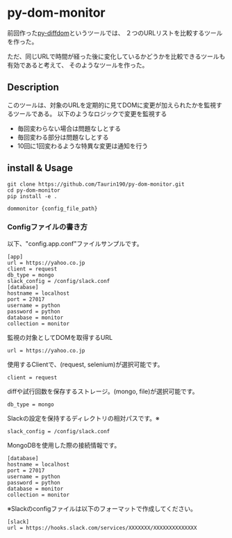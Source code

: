 # py-dom-monitor
前回作った[py-diffdom](https://github.com/Taurin190/py-diffdom)というツールでは、
２つのURLリストを比較するツールを作った。

ただ、同じURLで時間が経った後に変化しているかどうかを比較できるツールも有効であると考えて、
そのようなツールを作った。

## Description
このツールは、対象のURLを定期的に見てDOMに変更が加えられたかを監視するツールである。
以下のようなロジックで変更を監視する
- 毎回変わらない場合は問題なしとする
- 毎回変わる部分は問題なしとする
- 10回に1回変わるような特異な変更は通知を行う

## install & Usage

    git clone https://github.com/Taurin190/py-dom-monitor.git
    cd py-dom-monitor
    pip install -e .
    
    dommonitor {config_file_path}

### Configファイルの書き方
以下、"config.app.conf"ファイルサンプルです。

    [app]
    url = https://yahoo.co.jp
    client = request
    db_type = mongo
    slack_config = /config/slack.conf
    [database]
    hostname = localhost
    port = 27017
    username = python
    password = python
    database = monitor
    collection = monitor

監視の対象としてDOMを取得するURL

    url = https://yahoo.co.jp

使用するClientで、(request, selenium)が選択可能です。

    client = request

diffや試行回数を保存するストレージ。(mongo, file)が選択可能です。

    db_type = mongo

Slackの設定を保持するディレクトリの相対パスです。※

    slack_config = /config/slack.conf

MongoDBを使用した際の接続情報です。

    [database]
    hostname = localhost
    port = 27017
    username = python
    password = python
    database = monitor
    collection = monitor


※Slackのconfigファイルは以下のフォーマットで作成してください。

    [slack]
    url = https://hooks.slack.com/services/XXXXXXX/XXXXXXXXXXXXXX

